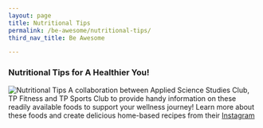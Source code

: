 ```yaml
---
layout: page
title: Nutritional Tips
permalink: /be-awesome/nutritional-tips/
third_nav_title: Be Awesome

---
```

### Nutritional Tips for A Healthier You! ###
![Nutritional Tips]({{site.baseurl}}/images/BeAwesome-Nutritional_Tips.png)
A collaboration between Applied Science Studies Club, TP Fitness and TP Sports Club to provide handy information on these readily available foods to support your wellness journey! Learn more about these foods and create delicious home-based recipes from their [Instagram](https://www.instagram.com/tp_sportsclub/)
